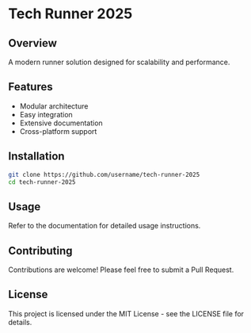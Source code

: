 # Tech Runner 2025

## Overview
A modern runner solution designed for scalability and performance.

## Features
- Modular architecture
- Easy integration
- Extensive documentation
- Cross-platform support

## Installation
```bash
git clone https://github.com/username/tech-runner-2025
cd tech-runner-2025
```

## Usage
Refer to the documentation for detailed usage instructions.

## Contributing
Contributions are welcome! Please feel free to submit a Pull Request.

## License
This project is licensed under the MIT License - see the LICENSE file for details.